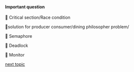 #### Important question

🔰 Critical section/Race condition

🔰solution for producer consumer/dining philosopher problem/

🔰 Semaphore

🔰 Deadlock

🔰 Monitor

[next topic](https://github.com/prashantjagtap2909/OS/tree/main/Topics/Memory%20management)
